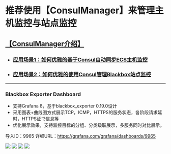 
# 推荐使用【ConsulManager】来管理主机监控与站点监控
## [【ConsulManager介绍】](https://github.com/starsliao/ConsulManager)
- ### [应用场景1：如何优雅的基于Consul自动同步ECS主机监控](https://github.com/starsliao/ConsulManager/blob/main/docs/ECS%E4%B8%BB%E6%9C%BA%E7%9B%91%E6%8E%A7.md)
- ### [应用场景2：如何优雅的使用Consul管理Blackbox站点监控](https://github.com/starsliao/ConsulManager/blob/main/docs/blackbox%E7%AB%99%E7%82%B9%E7%9B%91%E6%8E%A7.md)

---

### Blackbox Exporter Dashboard
- 支持Grafana 8，基于blackbox_exporter 0.19.0设计
- 采用图表+曲线图方式展示TCP，ICMP，HTTPS的服务状态，各阶段请求延时，HTTPS证书信息等
- 优化展示效果，支持监控目标的分组、分类级联展示，多服务同时对比展示。

导入ID：9965
详细URL：https://grafana.com/grafana/dashboards/9965

![](https://raw.githubusercontent.com/starsliao/ConsulManager/main/screenshot/blackbox1.PNG)
![](https://raw.githubusercontent.com/starsliao/ConsulManager/main/screenshot/blackbox2.PNG)
![](https://raw.githubusercontent.com/starsliao/ConsulManager/main/screenshot/blackbox3.PNG)
![](https://raw.githubusercontent.com/starsliao/ConsulManager/main/screenshot/blackbox4.PNG)
